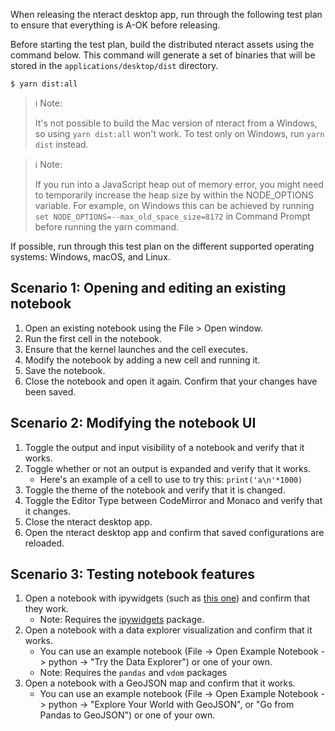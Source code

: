 When releasing the nteract desktop app, run through the following test plan to ensure that everything is A-OK before releasing.

Before starting the test plan, build the distributed nteract assets using the command below. This command will generate a set of binaries that will be stored in the `applications/desktop/dist` directory.

```
$ yarn dist:all
```

> ℹ Note:
> 
> It's not possible to build the Mac version of nteract from a Windows, so using `yarn dist:all` won't work. To test only on Windows, run `yarn dist` instead.

> ℹ Note:
> 
> If you run into a JavaScript heap out of memory error, you might need to temporarily increase the heap size by within the NODE_OPTIONS variable. For example, on Windows this can be achieved by running `set NODE_OPTIONS=--max_old_space_size=8172` in Command Prompt before running the yarn command.

If possible, run through this test plan on the different supported operating systems: Windows, macOS, and Linux.

## Scenario 1: Opening and editing an existing notebook

1. Open an existing notebook using the File > Open window.
2. Run the first cell in the notebook.
3. Ensure that the kernel launches and the cell executes.
4. Modify the notebook by adding a new cell and running it.
5. Save the notebook.
6. Close the notebook and open it again. Confirm that your changes have been saved.

## Scenario 2: Modifying the notebook UI

1. Toggle the output and input visibility of a notebook and verify that it works.
2. Toggle whether or not an output is expanded and verify that it works.
    - Here's an example of a cell to use to try this: `print('a\n'*1000)`
3. Toggle the theme of the notebook and verify that it is changed.
4. Toggle the Editor Type between CodeMirror and Monaco and verify that it changes.
5. Close the nteract desktop app.
6. Open the nteract desktop app and confirm that saved configurations are reloaded.

## Scenario 3: Testing notebook features
1. Open a notebook with ipywidgets (such as [this one](https://github.com/jupyter-widgets/ipywidgets/blob/master/docs/source/examples/Widget%20List.ipynb)) and confirm that they work.
    - Note: Requires the [ipywidgets](https://ipywidgets.readthedocs.io/en/latest/user_install.html) package.
2. Open a notebook with a data explorer visualization and confirm that it works.
    - You can use an example notebook (File -> Open Example Notebook -> python -> "Try the Data Explorer") or one of your own.
    - Note: Requires the `pandas` and `vdom` packages
3. Open a notebook with a GeoJSON map and confirm that it works.
    - You can use an example notebook (File -> Open Example Notebook -> python -> "Explore Your World with GeoJSON", or "Go from Pandas to GeoJSON") or one of your own.
